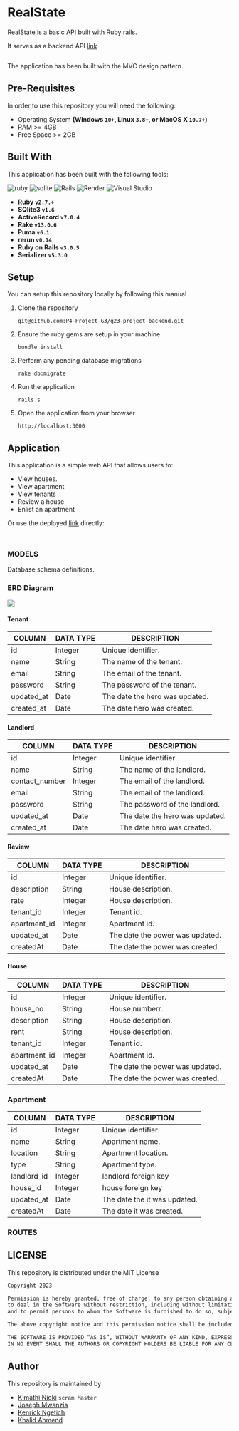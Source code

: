 # RealState

RealState is a basic API built with Ruby rails. 

It serves as a backend API [link]()

```

```

The application has been built with the MVC design pattern.

## Pre-Requisites
In order to use this repository you will need the following:



- Operating System **(Windows `10+`, Linux `3.8+`, or MacOS X `10.7+`)**
- RAM >= 4GB
- Free Space >= 2GB

## Built With
This application has been built with the following tools:

![ruby](https://img.shields.io/badge/Ruby-CC342D?style=for-the-badge&logo=ruby&logoColor=white)
![sqlite](https://img.shields.io/badge/SQLite-07405E?style=for-the-badge&logo=sqlite&logoColor=white)
![Rails](https://img.shields.io/badge/rails-%23CC0000.svg?style=for-the-badge&logo=ruby-on-rails&logoColor=white)
![Render](https://img.shields.io/badge/Render-%46E3B7.svg?style=for-the-badge&logo=render&logoColor=white)
![Visual Studio](https://img.shields.io/badge/Visual%20Studio-5C2D91.svg?style=for-the-badge&logo=visual-studio&logoColor=white)

- **Ruby `v2.7.+`**
- **SQlite3 `v1.6`**
- **ActiveRecord `v7.0.4`**
- **Rake `v13.0.6`**
- **Puma `v6.1`**
- **rerun `v0.14`**
- **Ruby on Rails `v3.0.5`**
- **Serializer `v5.3.0`**


## Setup
You can setup this repository locally by following this manual

1. Clone the repository
    ```{shell}
    git@github.com:P4-Project-G3/g23-project-backend.git
   ```
2. Ensure the ruby gems are setup in your machine
    ```{shell}
   bundle install
   ```
3. Perform any pending database migrations
   ```{shell}
   rake db:migrate
   ```
4. Run the application
    ```{shell}
    rails s
    ```
5. Open the application from your browser
    ```
   http://localhost:3000
   ```
   
## Application
This application is a simple web API that allows users to:

- View houses.
- View apartment
- View tenants
- Review a house
- Enlist an apartment



Or use the deployed [link]() directly:

```


```

### MODELS
Database schema definitions.

### ERD Diagram

<img src="img.png">


#### Tenant

| COLUMN      | DATA TYPE                                       | DESCRIPTION                         | 
|-------------|-------------------------------------------------|-------------------------------------|
| id          | Integer                                         | Unique identifier.                  |
| name      | String                                          | The name of the tenant.               |
| email | String                                          | The email of the tenant. |
| password | String                                          | The password of the tenant. |
| updated_at     | Date      | The date the hero was updated.        |
| created_at   | Date                                            | The date hero was created.      |


#### Landlord

| COLUMN      | DATA TYPE                                       | DESCRIPTION                         | 
|-------------|-------------------------------------------------|-------------------------------------|
| id          | Integer                                         | Unique identifier.                  |
| name      | String                                          | The name of the landlord.               |
| contact_number | Integer                                          | The email of the landlord. |
| email | String                                          | The email of the landlord. |
| password | String                                          | The password of the landlord. |
| updated_at     | Date      | The date the hero was updated.        |
| created_at   | Date                                            | The date hero was created.      |


#### Review

| COLUMN        | DATA TYPE | DESCRIPTION                           | 
|---------------|-----------|---------------------------------------|
| id            | Integer   | Unique identifier.                    |
| description | String    | House description. |
| rate | Integer    | House description. |
| tenant_id | Integer    | Tenant id. |
| apartment_id | Integer    | Apartment id. |
| updated_at    | Date      | The date the power was updated.        |
| createdAt     | Date      | The date the power was created.        |


#### House

| COLUMN        | DATA TYPE | DESCRIPTION                           | 
|---------------|-----------|---------------------------------------|
| id            | Integer   | Unique identifier.                    |
| house_no     | String    | House numberr.                     |
| description | String    | House description. |
| rent | String    | House description. |
| tenant_id | Integer    | Tenant id. |
| apartment_id | Integer    | Apartment id. |
| updated_at    | Date      | The date the power was updated.        |
| createdAt     | Date      | The date the power was created.        |


### Apartment

| COLUMN        | DATA TYPE | DESCRIPTION                           | 
|---------------|-----------|---------------------------------------|
| id            | Integer   | Unique identifier.                    |
| name    | String   | Apartment name.                     |
| location    | String   | Apartment location.                     |
| type    | String   | Apartment type.                     |
| landlord_id | Integer    | landlord foreign key |
| house_id | Integer    | house foreign key |
| updated_at    | Date      | The date the it was updated.        |
| createdAt     | Date      | The date it was created.        |



### ROUTES

## LICENSE

This repository is distributed under the MIT License

```markdown
Copyright 2023 

Permission is hereby granted, free of charge, to any person obtaining a copy of this software and associated documentation files (the “Software”), 
to deal in the Software without restriction, including without limitation the rights to use, copy, modify, merge, publish, distribute, sublicense, and/or sell copies of the Software, 
and to permit persons to whom the Software is furnished to do so, subject to the following conditions:

The above copyright notice and this permission notice shall be included in all copies or substantial portions of the Software.

THE SOFTWARE IS PROVIDED “AS IS”, WITHOUT WARRANTY OF ANY KIND, EXPRESS OR IMPLIED, INCLUDING BUT NOT LIMITED TO THE WARRANTIES OF MERCHANTABILITY, FITNESS FOR A PARTICULAR PURPOSE AND NONINFRINGEMENT. 
IN NO EVENT SHALL THE AUTHORS OR COPYRIGHT HOLDERS BE LIABLE FOR ANY CLAIM, DAMAGES OR OTHER LIABILITY, WHETHER IN AN ACTION OF CONTRACT, TORT OR OTHERWISE, ARISING FROM, OUT OF OR IN CONNECTION WITH THE SOFTWARE OR THE USE OR OTHER DEALINGS IN THE SOFTWARE.
```


## Author
This repository is maintained by:

- [Kimathi Njoki](https://github.com/kimathinjoki) `scram Master`
- [Joseph Mwanzia](https://github.com/JoseMwanzia)
- [Kenrick Ngetich](https://github.com/Kenrick99)
- [Khalid Ahmend](https://github.com/Kenrick99)

